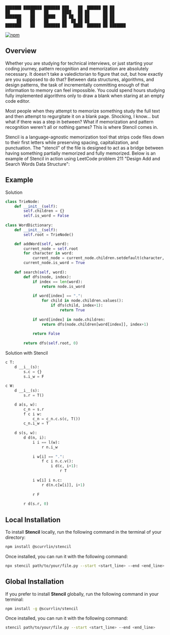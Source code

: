 ```

███████ ████████ ███████ ███    ██  ██████ ██ ██      
██         ██    ██      ████   ██ ██      ██ ██      
███████    ██    █████   ██ ██  ██ ██      ██ ██      
     ██    ██    ██      ██  ██ ██ ██      ██ ██      
███████    ██    ███████ ██   ████  ██████ ██ ███████ 

```

[![npm](https://img.shields.io/npm/dt/%40scurrlin%2Fstencil?style=flat&color=blue)](https://www.npmjs.com/package/@scurrlin/stencil)

## Overview

Whether you are studying for technical interviews, or just starting your coding journey, pattern recognition and memorization are absolutely necessary. It doesn't take a valedictorian to figure that out, but how exactly are you supposed to do that? Between data structures, algorithms, and design patterns, the task of incrementally committing enough of that information to memory can feel impossible. You could spend hours studying fully implemented algorithms only to draw a blank when staring at an empty code editor.

Most people when they attempt to memorize something study the full text and then attempt to regurgitate it on a blank page. Shocking, I know... but what if there was a step in between? What if memorization and pattern recognition weren't all or nothing games? This is where Stencil comes in.

Stencil is a language-agnostic memorization tool that strips code files down to their first letters while preserving spacing, capitalization, and punctuation. The "stencil" of the file is designed to act as a bridge between having something partially memorized and fully memorized. Below is an example of Stencil in action using LeetCode problem 211 "Design Add and Search Words Data Structure":

## Example

Solution

```python
class TrieNode:
    def __init__(self):
        self.children = {}
        self.is_word = False
        
class WordDictionary:
    def __init__(self):
        self.root = TrieNode()      

    def addWord(self, word):
        current_node = self.root
        for character in word:
            current_node = current_node.children.setdefault(character, TrieNode())
        current_node.is_word = True
        
    def search(self, word):
        def dfs(node, index):
            if index == len(word):
                return node.is_word
               
            if word[index] == ".":
                for child in node.children.values():
                    if dfs(child, index+1):
                        return True
                    
            if word[index] in node.children:
                return dfs(node.children[word[index]], index+1)
            
            return False
    
        return dfs(self.root, 0)
```

Solution with Stencil

```python
c T:
    d __i__(s):
        s.c = {}
        s.i_w = F
        
c W:
    d __i__(s):
        s.r = T()      

    d a(s, w):
        c_n = s.r
        f c i w:
            c_n = c_n.c.s(c, T())
        c_n.i_w = T
        
    d s(s, w):
        d d(n, i):
            i i == l(w):
                r n.i_w
               
            i w[i] == ".":
                f c i n.c.v():
                    i d(c, i+1):
                        r T
                    
            i w[i] i n.c:
                r d(n.c[w[i]], i+1)
            
            r F
    
        r d(s.r, 0)
```

## Local Installation

To install **Stencil** locally, run the following command in the terminal of your directory:

```bash
npm install @scurrlin/stencil
```

Once installed, you can run it with the following command:

```bash
npx stencil path/to/your/file.py --start <start_line> --end <end_line>
```

## Global Installation

If you prefer to install **Stencil** globally, run the following command in your terminal:

```bash
npm install -g @scurrlin/stencil
```

Once installed, you can run it with the following command:

```bash
stencil path/to/your/file.py --start <start_line> --end <end_line>
```